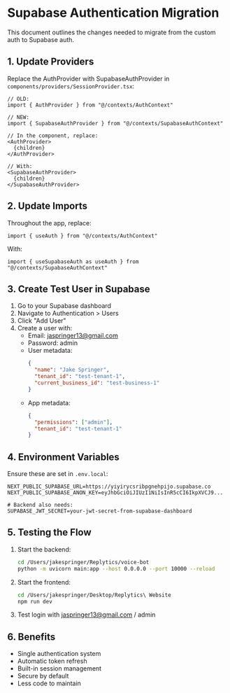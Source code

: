 # Supabase Authentication Migration

This document outlines the changes needed to migrate from the custom auth to Supabase auth.

## 1. Update Providers

Replace the AuthProvider with SupabaseAuthProvider in `components/providers/SessionProvider.tsx`:

```tsx
// OLD:
import { AuthProvider } from "@/contexts/AuthContext"

// NEW:
import { SupabaseAuthProvider } from "@/contexts/SupabaseAuthContext"

// In the component, replace:
<AuthProvider>
  {children}
</AuthProvider>

// With:
<SupabaseAuthProvider>
  {children}
</SupabaseAuthProvider>
```

## 2. Update Imports

Throughout the app, replace:
```tsx
import { useAuth } from "@/contexts/AuthContext"
```

With:
```tsx
import { useSupabaseAuth as useAuth } from "@/contexts/SupabaseAuthContext"
```

## 3. Create Test User in Supabase

1. Go to your Supabase dashboard
2. Navigate to Authentication > Users
3. Click "Add User"
4. Create a user with:
   - Email: jaspringer13@gmail.com
   - Password: admin
   - User metadata:
     ```json
     {
       "name": "Jake Springer",
       "tenant_id": "test-tenant-1",
       "current_business_id": "test-business-1"
     }
     ```
   - App metadata:
     ```json
     {
       "permissions": ["admin"],
       "tenant_id": "test-tenant-1"
     }
     ```

## 4. Environment Variables

Ensure these are set in `.env.local`:
```
NEXT_PUBLIC_SUPABASE_URL=https://yiyirycsribpgnehpijo.supabase.co
NEXT_PUBLIC_SUPABASE_ANON_KEY=eyJhbGciOiJIUzI1NiIsInR5cCI6IkpXVCJ9...

# Backend also needs:
SUPABASE_JWT_SECRET=your-jwt-secret-from-supabase-dashboard
```

## 5. Testing the Flow

1. Start the backend:
   ```bash
   cd /Users/jakespringer/Replytics/voice-bot
   python -m uvicorn main:app --host 0.0.0.0 --port 10000 --reload
   ```

2. Start the frontend:
   ```bash
   cd /Users/jakespringer/Desktop/Replytics\ Website
   npm run dev
   ```

3. Test login with jaspringer13@gmail.com / admin

## 6. Benefits

- Single authentication system
- Automatic token refresh
- Built-in session management
- Secure by default
- Less code to maintain